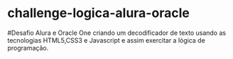 # challenge-logica-alura-oracle
#Desafio Alura e Oracle One criando  um decodificador de texto usando as tecnologias HTML5,CSS3 e Javascript e assim exercitar a lógica de programação.
